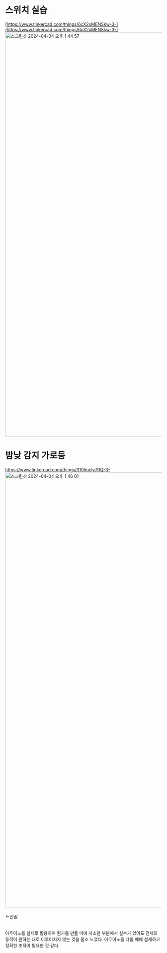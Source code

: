 <h1>스위치 실습</h1>

[https://www.tinkercad.com/things/6cX2xMENSkw-3-](https://www.tinkercad.com/things/6cX2xMENSkw-3-)
<img width="1303" alt="스크린샷 2024-04-04 오후 1 44 57" src="https://github.com/sejongsmarcle/2024_Spring_SMARCLE_Snaegi_Study/assets/100362949/37ae3031-e605-467e-beee-596f57a380ef">

<h1>밤낮 감지 가로등</h1>

https://www.tinkercad.com/things/3105ucly7RQ-3-
<img width="1402" alt="스크린샷 2024-04-04 오후 1 46 01" src="https://github.com/sejongsmarcle/2024_Spring_SMARCLE_Snaegi_Study/assets/100362949/c5ffd301-ab01-45e1-994e-6638eeafaec0">

<h6>느낀점</h6>
아두이노를 실제로 활용하여 뭔가를 만들 때에 사소한 부분에서 실수가 있어도 전체의 동작이 원하는 대로 이루어지지 않는 것을 몸소 느꼈다.
아두이노를 다룰 때에 섬세하고 정확한 조작이 필요한 것 같다.
